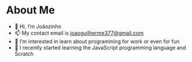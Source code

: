 # About Me

- 👋 Hi, I’m Joãozinho
- 📫 My contact email is joaoguilherme377@gmail.com
- 👀 I’m interested in learn about programming for work or even for fun
- 🌱 I recently started learning the JavaScript programming language and Scratch
